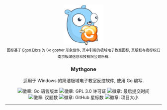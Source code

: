<div align="center">
  <a href="#"><img src="docs/mythgone128.png" alt="Mythgone 图标" width="128" height="128"></a>
  <br><sub>图标基于 <a href="https://egonelbre.com/">Egon Elbre</a> 的 Go gopher 形象创作, 其中引用的极域电子教室图标, 其版权与商标权归南京极域信息科技有限公司所有.</sub>
  <h3 align="center">Mythgone</h3>
  <p>适用于 Windows 的简洁极域电子教室反控软件, 使用 Go 编写.</p>
  <img alt="徽章: Go 语言版本" src="https://img.shields.io/github/go-mod/go-version/dotcubecn/mythgone?style=flat-square">
  <img alt="徽章: GPL 3.0 许可证" src="https://img.shields.io/github/license/dotcubecn/mythgone?style=flat-square">
  <img alt="徽章: 最后提交时间" src="https://img.shields.io/github/last-commit/dotcubecn/mythgone?style=flat-square">
  <img alt="徽章: 议题数" src="https://img.shields.io/github/issues/dotcubecn/mythgone?style=flat-square">
  <img alt="徽章: GitHub 星标数" src="https://img.shields.io/github/stars/dotcubecn/mythgone?style=flat-square&label=GitHub%20stars">
  <img alt="徽章: 项目大小" src="https://img.shields.io/github/repo-size/dotcubecn/mythgone?style=flat-square&label=size">
</div>

---

